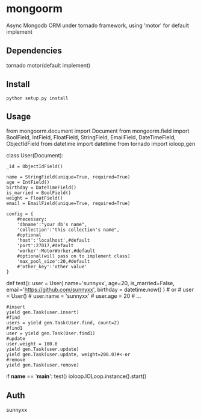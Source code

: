 mongoorm
========
Async Mongodb ORM under tornado framework, using 'motor' for default implement

Dependencies
-----------
tornado
motor(default implement)

Install
--------

    python setup.py install 

Usage
-------
from mongoorm.document import Document
from mongoorm.field import BoolField, IntField, FloatField, StringField, EmailField, DateTimeField, ObjectIdField
from datetime import datetime
from tornado import ioloop,gen

class User(Document):

	_id = ObjectIdField()

	name = StringField(unique=True, required=True)
	age = IntField()
	birthday = DateTimeField()
	is_married = BoolField()
	weight = FloatField()
	email = EmailField(unique=True, required=True)

	config = {
		#necessary:
		'dbname':"your db's name",
		'collection':"this collection's name",
		#optional
		'host':'localhost',#default
		'port':27017,#default
		'worker':MotorWorker,#default
		#optional(will pass on to implement class)
		'max_pool_size':20,#default
		#'other_key':'other value'
	}
def test():
	user = User(
		name='sunnyxx',
		age=20,
		is_married=False,
		email='https://github.com/sunnyxx',
		birthday = datetime.now()
	)
	# or
	# user = User()
	# user.name = 'sunnyxx'
	# user.age = 20
	# ...

	#insert
	yield gen.Task(user.insert)
	#find
	users = yield gen.Task(User.find, count=2)
	#find1
	user = yield gen.Task(User.find1)
	#update
	user.weight = 100.0
	yield gen.Task(user.update)
	yield gen.Task(user.update, weight=200.0)#<-or
	#remove
	yield gen.Task(user.remove)	

if __name__ == '__main__':
	test()
	ioloop.IOLoop.instance().start()


Auth
------------
sunnyxx

